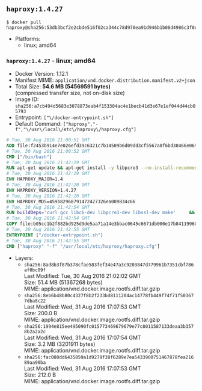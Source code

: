 ## `haproxy:1.4.27`

```console
$ docker pull haproxy@sha256:53db3bcf2e2cbde516f02ca344c78d970ea91d946b1b08d4986c3f0cd1351555
```

-	Platforms:
	-	linux; amd64

### `haproxy:1.4.27` - linux; amd64

-	Docker Version: 1.12.1
-	Manifest MIME: `application/vnd.docker.distribution.manifest.v2+json`
-	Total Size: **54.6 MB (54569591 bytes)**  
	(compressed transfer size, not on-disk size)
-	Image ID: `sha256:a7cb494d5683e3078873eab4f153304ac4e1becb41d3e67e1ef044d44cb05793`
-	Entrypoint: `["\/docker-entrypoint.sh"]`
-	Default Command: `["haproxy","-f","\/usr\/local\/etc\/haproxy\/haproxy.cfg"]`

```dockerfile
# Tue, 30 Aug 2016 21:00:51 GMT
ADD file:f2453b914e7e026efd39c6321c7b14509b6d09dd3cf5567a8f6bd38466e06954 in / 
# Tue, 30 Aug 2016 21:00:52 GMT
CMD ["/bin/bash"]
# Tue, 30 Aug 2016 21:42:19 GMT
RUN apt-get update && apt-get install -y libpcre3 --no-install-recommends && rm -rf /var/lib/apt/lists/*
# Tue, 30 Aug 2016 21:42:19 GMT
ENV HAPROXY_MAJOR=1.4
# Tue, 30 Aug 2016 21:42:20 GMT
ENV HAPROXY_VERSION=1.4.27
# Tue, 30 Aug 2016 21:42:20 GMT
ENV HAPROXY_MD5=459b82968791472427326ea009834c66
# Tue, 30 Aug 2016 21:42:54 GMT
RUN buildDeps='curl gcc libc6-dev libpcre3-dev libssl-dev make' 	&& set -x 	&& apt-get update && apt-get install -y $buildDeps --no-install-recommends && rm -rf /var/lib/apt/lists/* 	&& curl -SL "http://www.haproxy.org/download/${HAPROXY_MAJOR}/src/haproxy-${HAPROXY_VERSION}.tar.gz" -o haproxy.tar.gz 	&& echo "${HAPROXY_MD5}  haproxy.tar.gz" | md5sum -c 	&& mkdir -p /usr/src/haproxy 	&& tar -xzf haproxy.tar.gz -C /usr/src/haproxy --strip-components=1 	&& rm haproxy.tar.gz 	&& make -C /usr/src/haproxy 		TARGET=linux2628 		USE_PCRE=1 PCREDIR= 		USE_OPENSSL=1 		USE_ZLIB=1 		all 		install-bin 	&& mkdir -p /usr/local/etc/haproxy 	&& cp -R /usr/src/haproxy/examples/errorfiles /usr/local/etc/haproxy/errors 	&& rm -rf /usr/src/haproxy 	&& apt-get purge -y --auto-remove $buildDeps
# Tue, 30 Aug 2016 21:42:54 GMT
COPY file:b05cc1b2f882bd925d9de5aa71a14e3bbac0645c6671db000e17b84119960d72 in / 
# Tue, 30 Aug 2016 21:42:55 GMT
ENTRYPOINT ["/docker-entrypoint.sh"]
# Tue, 30 Aug 2016 21:42:55 GMT
CMD ["haproxy" "-f" "/usr/local/etc/haproxy/haproxy.cfg"]
```

-	Layers:
	-	`sha256:8ad8b3f87b378cfae583fef34e47a3c9203847d779961b7351cbf786af0bc09f`  
		Last Modified: Tue, 30 Aug 2016 21:02:02 GMT  
		Size: 51.4 MB (51367268 bytes)  
		MIME: application/vnd.docker.image.rootfs.diff.tar.gzip
	-	`sha256:8eb6b48b80c4327f8b2f233bd8111204ac14778fb449f74f71f503677dba8c22`  
		Last Modified: Wed, 31 Aug 2016 17:07:53 GMT  
		Size: 200.0 B  
		MIME: application/vnd.docker.image.rootfs.diff.tar.gzip
	-	`sha256:1994e815ee495090fc015773469679679e77c8011587133deaa3b3578b2a2a2c`  
		Last Modified: Wed, 31 Aug 2016 17:07:54 GMT  
		Size: 3.2 MB (3201911 bytes)  
		MIME: application/vnd.docker.image.rootfs.diff.tar.gzip
	-	`sha256:fac080dd6435859a1d9279f38f6289e7ea5433900751467878fea21689aa90ba`  
		Last Modified: Wed, 31 Aug 2016 17:07:53 GMT  
		Size: 212.0 B  
		MIME: application/vnd.docker.image.rootfs.diff.tar.gzip
